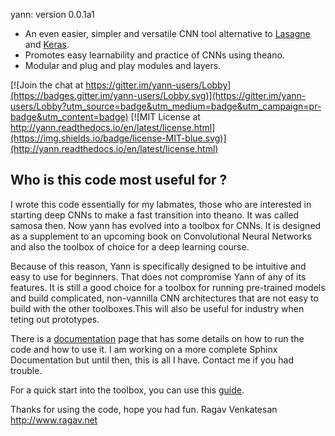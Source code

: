 yann:
version 0.0.1a1 
 
* An even easier, simpler and versatile CNN tool alternative to 
    [Lasagne](https://github.com/Lasagne/Lasagne) and [Keras](https://keras.io/).
* Promotes easy learnability and practice of CNNs using theano.
* Modular and plug and play modules and layers.

[![Join the chat at https://gitter.im/yann-users/Lobby](https://badges.gitter.im/yann-users/Lobby.svg)](https://gitter.im/yann-users/Lobby?utm_source=badge&utm_medium=badge&utm_campaign=pr-badge&utm_content=badge)
[![MIT License at http://yann.readthedocs.io/en/latest/license.html](https://img.shields.io/badge/license-MIT-blue.svg)](http://yann.readthedocs.io/en/latest/license.html)

## Who is this code most useful for ?

I wrote this code essentially for my labmates, those who are interested in 
starting deep CNNs to make a fast transition into theano. It was called samosa then.
Now yann has evolved into a toolbox for CNNs. It is designed as a supplement to an upcoming book on 
Convolutional Neural Networks and also the toolbox of choice for a deep learning course. 

Because of this reason, Yann is specifically designed to be intuitive and easy to use for beginners.
That does not compromise Yann of any of its features. It is still a good choice for a toolbox for 
running pre-trained models and build complicated, non-vannilla CNN architectures that are not easy 
to build with the other toolboxes.This will also be useful for industry when teting out prototypes.

There is a [documentation](http://yann.readthedocs.io/en/latest/)
page that has some details on how to run the code and how to use it. I 
am working on a more complete Sphinx Documentation but until then, 
this is all I have. Contact me if you had trouble.

For a quick start into the toolbox, you can use this 
[guide](http://yann.readthedocs.io/en/latest/#quick-start).

Thanks for using the code, hope you had fun.
Ragav Venkatesan
http://www.ragav.net